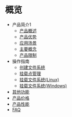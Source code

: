 # 概览

* 产品简介1
    * [产品概述](storage_cdn/ufs/ufs_manual_instruction/summarize)
    * [产品优势](storage_cdn/ufs/ufs_manual_instruction/advantage)
    * [应用场景](storage_cdn/ufs/ufs_manual_instruction/application)
    * [主要概念](storage_cdn/ufs/ufs_manual_instruction/concept)
    * [产品限制](storage_cdn/ufs/ufs_manual_instruction/limit)
* 操作指南
    * [创建文件系统](storage_cdn/ufs/ufs_guide/create)
    * [挂载点管理](storage_cdn/ufs/ufs_guide/mount)
    * [挂载文件系统(Linux)](storage_cdn/ufs/ufs_guide/linux)
    * [挂载文件系统(Windows)](storage_cdn/ufs/ufs_guide/windows)
* [其他功能](storage_cdn/ufs/other)
* [产品价格](storage_cdn/ufs/price)
* [产品性能](storage_cdn/ufs/performance)
* [FAQ](storage_cdn/ufs/faq)
    
    
        
